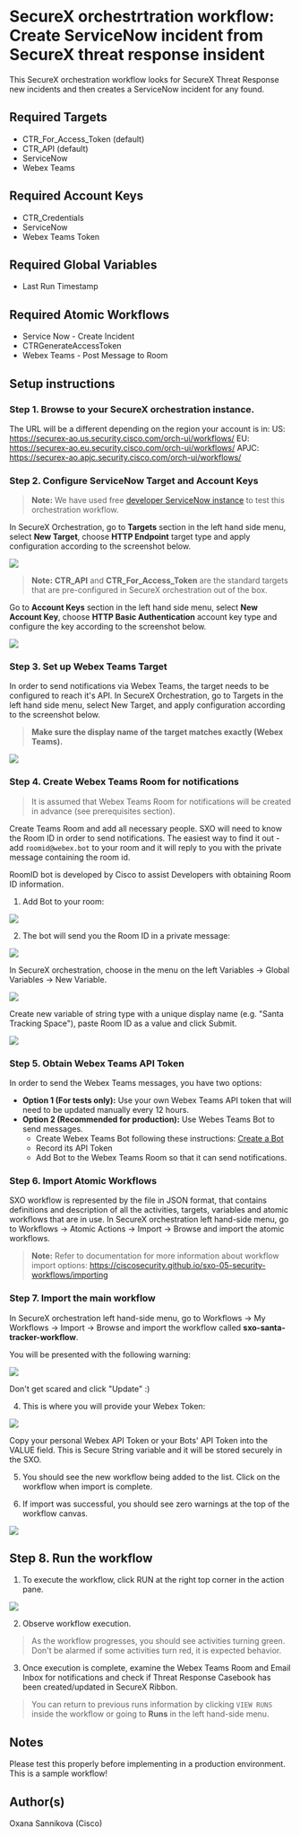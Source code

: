# SecureX orchestrtration workflow: Create ServiceNow incident from SecureX threat response insident

This SecureX orchestration workflow looks for SecureX Threat Response new incidents and then creates a ServiceNow incident for any found.

## Required Targets
- CTR_For_Access_Token (default)
- CTR_API (default)
- ServiceNow
- Webex Teams

## Required Account Keys
- CTR_Credentials
- ServiceNow
- Webex Teams Token

## Required Global Variables
- Last Run Timestamp

## Required Atomic Workflows
- Service Now - Create Incident
- CTRGenerateAccessToken
- Webex Teams - Post Message to Room

## Setup instructions

### Step 1. Browse to your SecureX orchestration instance.

The URL will be a different depending on the region your account is in:
US: https://securex-ao.us.security.cisco.com/orch-ui/workflows/
EU: https://securex-ao.eu.security.cisco.com/orch-ui/workflows/
APJC: https://securex-ao.apjc.security.cisco.com/orch-ui/workflows/

### Step 2. Configure ServiceNow Target and Account Keys

> **Note:** We have used free [developer ServiceNow instance](https://developer.servicenow.com/dev.do) to test this orchestration workflow.

In SecureX Orchestration, go to **Targets** section in the left hand side menu, select **New Target**, choose **HTTP Endpoint** target type and apply configuration according to the screenshot below.

![](/assets/snow_target.png)

> **Note:** **CTR_API** and **CTR_For_Access_Token** are the standard targets that are pre-configured in SecureX orchestration out of the box.

Go to **Account Keys** section in the left hand side menu, select **New Account Key**, choose **HTTP Basic Authentication** account key type and configure the key according to the screenshot below.

![](/assets/snow_account_keys.png)

### Step 3. Set up Webex Teams Target

In order to send notifications via Webex Teams, the target needs to be configured to reach it's API. In SecureX Orchestration, go to Targets in the left hand side menu, select New Target, and apply configuration according to the screenshot below.

> **Make sure the display name of the target matches exactly (Webex Teams).**

![](/assets/webex_teams_target.png)

### Step 4. Create Webex Teams Room for notifications

> It is assumed that Webex Teams Room for notifications will be created in advance (see prerequisites section).

Create Teams Room and add all necessary people. SXO will need to know the Room ID in order to send notifications. The easiest way to find it out - add `roomid@webex.bot` to your room and it will reply to you with the private message containing the room id.

RoomID bot is developed by Cisco to assist Developers with obtaining Room ID information.

1. Add Bot to your room:

![](/assets/add_roomid_bot.png)

2. The bot will send you the Room ID in a private message:

![](/assets/room_id.png)

In SecureX orchestration, choose in the menu on the left Variables -> Global Variables -> New Variable.

![](/assets/variables.png)

Create new variable of string type with a unique display name (e.g. "Santa Tracking Space"), paste Room ID as a value and click Submit.

![](/assets/new_variable.png)

### Step 5. Obtain Webex Teams API Token

In order to send the Webex Teams messages, you have two options:
  - **Option 1 (For tests only):** Use your own Webex Teams API token that will need to be updated manually every 12 hours.
  - **Option 2 (Recommended for production):** Use Webes Teams Bot to send messages.
      - Create Webex Teams Bot following these instructions: [Create a Bot](https://developer.webex.com/docs/bots)
      - Record its API Token
      - Add Bot to the Webex Teams Room so that it can send notifications.

### Step 6. Import Atomic Workflows

SXO workflow is represented by the file in JSON format, that contains definitions and description of all the activities, targets, variables and atomic workflows that are in use. In SecureX orchestration left hand-side menu, go to Workflows -> Atomic Actions -> Import -> Browse and import the atomic workflows.

> **Note:** Refer to documentation for more information about workflow import options: https://ciscosecurity.github.io/sxo-05-security-workflows/importing

### Step 7. Import the main workflow

In SecureX orchestration left hand-side menu, go to Workflows -> My Workflows -> Import -> Browse and import the workflow called __sxo-santa-tracker-workflow__.

You will be presented with the following warning:

![](/assets/import_warning.png)

Don't get scared and click "Update" :)

4. This is where you will provide your Webex Token:

![](/assets/token_request.png)

Copy your personal Webex API Token or your Bots' API Token into the VALUE field. This is Secure String variable and it will be stored securely in the SXO.

5. You should see the new workflow being added to the list. Click on the workflow when import is complete.

6. If import was successful, you should see zero warnings at the top of the workflow canvas.

![](/assets/inside_workflow.png)

## Step 8. Run the workflow

1. To execute the workflow, click RUN at the right top corner in the action pane.

![](/assets/action_pane.png)

2.  Observe workflow execution.

> As the workflow progresses, you should see activities turning green. Don't be alarmed if some activities turn red, it is expected behavior.

3. Once execution is complete, examine the Webex Teams Room and Email Inbox for notifications and check if Threat Response Casebook has been created/updated in SecureX Ribbon.

> You can return to previous runs information by clicking `VIEW RUNS` inside the workflow or going to __Runs__ in the left hand-side menu.

## Notes
Please test this properly before implementing in a production environment. This is a sample workflow!

## Author(s)
Oxana Sannikova (Cisco)
